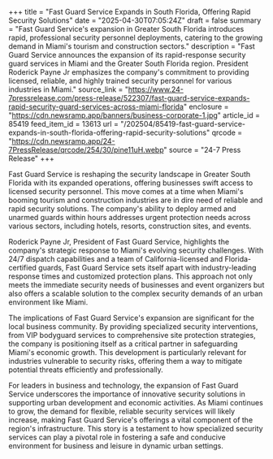 +++
title = "Fast Guard Service Expands in South Florida, Offering Rapid Security Solutions"
date = "2025-04-30T07:05:24Z"
draft = false
summary = "Fast Guard Service's expansion in Greater South Florida introduces rapid, professional security personnel deployments, catering to the growing demand in Miami's tourism and construction sectors."
description = "Fast Guard Service announces the expansion of its rapid-response security guard services in Miami and the Greater South Florida region. President Roderick Payne Jr emphasizes the company's commitment to providing licensed, reliable, and highly trained security personnel for various industries in Miami."
source_link = "https://www.24-7pressrelease.com/press-release/522307/fast-guard-service-expands-rapid-security-guard-services-across-miami-florida"
enclosure = "https://cdn.newsramp.app/banners/business-corporate-1.jpg"
article_id = 85419
feed_item_id = 13613
url = "/202504/85419-fast-guard-service-expands-in-south-florida-offering-rapid-security-solutions"
qrcode = "https://cdn.newsramp.app/24-7PressRelease/qrcode/254/30/pine11uH.webp"
source = "24-7 Press Release"
+++

<p>Fast Guard Service is reshaping the security landscape in Greater South Florida with its expanded operations, offering businesses swift access to licensed security personnel. This move comes at a time when Miami's booming tourism and construction industries are in dire need of reliable and rapid security solutions. The company's ability to deploy armed and unarmed guards within hours addresses urgent protection needs across various sectors, including hotels, resorts, construction sites, and events.</p><p>Roderick Payne Jr, President of Fast Guard Service, highlights the company's strategic response to Miami's evolving security challenges. With 24/7 dispatch capabilities and a team of California-licensed and Florida-certified guards, Fast Guard Service sets itself apart with industry-leading response times and customized protection plans. This approach not only meets the immediate security needs of businesses and event organizers but also offers a scalable solution to the complex security demands of an urban environment like Miami.</p><p>The implications of Fast Guard Service's expansion are significant for the local business community. By providing specialized security interventions, from VIP bodyguard services to comprehensive site protection strategies, the company is positioning itself as a critical partner in safeguarding Miami's economic growth. This development is particularly relevant for industries vulnerable to security risks, offering them a way to mitigate potential threats efficiently and professionally.</p><p>For leaders in business and technology, the expansion of Fast Guard Service underscores the importance of innovative security solutions in supporting urban development and economic activities. As Miami continues to grow, the demand for flexible, reliable security services will likely increase, making Fast Guard Service's offerings a vital component of the region's infrastructure. This story is a testament to how specialized security services can play a pivotal role in fostering a safe and conducive environment for business and leisure in dynamic urban settings.</p>